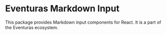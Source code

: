 # Eventuras Markdown Input

This package provides Markdown input components for React. It is a part of the Eventuras ecosystem.
